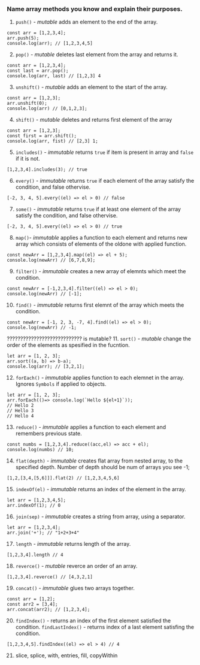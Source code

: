 ### Name array methods you know and explain their purposes.
1. `push()` - *mutable* adds an element to the end of the array.
```
const arr = [1,2,3,4];
arr.push(5);
console.log(arr); // [1,2,3,4,5]
```

2. `pop()` - *mutable* deletes last element from the array and returns it.
```
const arr = [1,2,3,4];
const last = arr.pop();
console.log(arr, last) // [1,2,3] 4
```

3. `unshift()` - *mutable* adds an element to the start of the array.
```
const arr = [1,2,3];
arr.unshift(0);
console.log(arr) // [0,1,2,3];
```
4. `shift()` - *mutable* deletes and returns first element of the array

```
const arr = [1,2,3];
const first = arr.shift();
console.log(arr, fist) // [2,3] 1;
```

5. `includes()` - *immutable* returns `true` if item is present in array and `false` if it is not.
```
[1,2,3,4].includes(3); // true
```

6. `every()` -  *immutable* returns `true` if each element of the array satisfy the condition, and false othervise.
```
[-2, 3, 4, 5].every((el) => el > 0) // false
```

7. `some()` -  *immutable* returns `true` if at least one element of the array satisfy the condition, and false othervise.
```
[-2, 3, 4, 5].every((el) => el > 0) // true
```

8. `map()`-  *immutable* applies a function to each element and returns new array which consists of elements of the oldone with applied function.
```
const newArr = [1,2,3,4].map((el) => el + 5);
console.log(newArr) // [6,7,8,9];
```

9. `filter()` - *immutable* creates a new array of elemnts which meet the condition.
```
const newArr = [-1,2,3,4].filter((el) => el > 0);
console.log(newArr) // [-1];
```

10. `find()` - *immutable* returns first elemnt of the array which meets the condition.
```
const newArr = [-1, 2, 3, -7, 4].find((el) => el > 0);
console.log(newArr) // -1;
```

???????????????????????????? is mutable?
11. `sort()` - *mutable* change the order of the elements as spesified in the fucntion.
```
let arr = [1, 2, 3];
arr.sort((a, b) => b-a);
console.log(arr); // [3,2,1];
```

12.  `forEach()` - *immutable* applies function to each elemnet in the array. Ignores `Symbols` if applied to objects.
```
let arr = [1, 2, 3];
arr.forEach(()=> console.log(`Hello ${el+1}`));
// Hello 2
// Hello 3
// Hello 4
```

13. `reduce()` - *immutable* applies a function to each element and remembers previous state.
```
const numbs = [1,2,3,4].reduce((acc,el) => acc + el);
console.log(numbs) // 10;
```

14. `flat(depth)` - *immutable* creates flat array from nested array, to the specified depth. Number of depth should be num of arrays you see -1;
```
[1,2,[3,4,[5,6]]].flat(2) // [1,2,3,4,5,6]
```

15. `indexOf(el)` - *immutable* returns an index of the element in the array.
```
let arr = [1,2,3,4,5];
arr.indexOf(1); // 0
```

16. `join(sep)` - *immutable* creates a string from array, using a separator.
```
let arr = [1,2,3,4];
arr.join('+'); // "1+2+3+4"
```

17. `length` - *immutable* returns length of the array.
```
[1,2,3,4].length // 4
```

18. `reverce()` - *mutable* reverce an order of an array.
```
[1,2,3,4].reverce() // [4,3,2,1]
```

19. `concat()` - *immutable* glues two arrays together.
```
const arr = [1,2];
const arr2 = [3,4];
arr.concat(arr2); // [1,2,3,4];
```

20. `findIndex()` - returns an index of the first element satisfied the condition. `findLastIndex()` - returns index of a last element satisfing the condition.
```
[1,2,3,4,5].findIndex((el) => el > 4) // 4
```

21. slice, splice, with, entries, fill, copyWithin